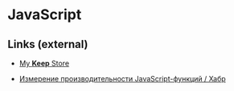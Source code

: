 JavaScript
==========

Links (external)
-----

- [My **Keep** Store](https://keep.google.com/u/0/#label/js)

- [Измерение производительности JavaScript-функций / Хабр](https://m.habr.com/ru/company/ruvds/blog/495894/)
